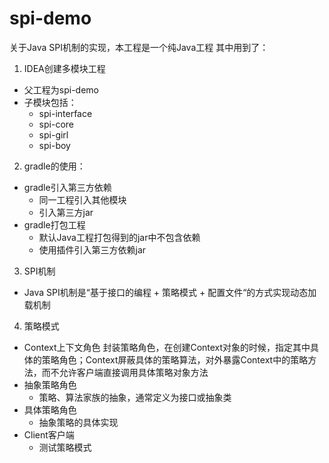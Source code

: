 # spi-demo
关于Java SPI机制的实现，本工程是一个纯Java工程
其中用到了：
1. IDEA创建多模块工程
- 父工程为spi-demo
- 子模块包括：
  - spi-interface
  - spi-core
  - spi-girl
  - spi-boy
2. gradle的使用：
- gradle引入第三方依赖
  - 同一工程引入其他模块
  - 引入第三方jar
- gradle打包工程
  - 默认Java工程打包得到的jar中不包含依赖
  - 使用插件引入第三方依赖jar
3. SPI机制
- Java SPI机制是“基于接口的编程 + 策略模式 + 配置文件“的方式实现动态加载机制
4. 策略模式
- Context上下文角色
  封装策略角色，在创建Context对象的时候，指定其中具体的策略角色；Context屏蔽具体的策略算法，对外暴露Context中的策略方法，而不允许客户端直接调用具体策略对象方法
- 抽象策略角色
  - 策略、算法家族的抽象，通常定义为接口或抽象类
- 具体策略角色
  - 抽象策略的具体实现
- Client客户端
  - 测试策略模式

